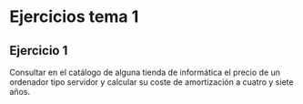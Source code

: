 # Ejercicios tema 1

## Ejercicio 1
Consultar en el catálogo de alguna tienda de informática el precio de un ordenador tipo servidor y calcular su coste de amortización a cuatro y siete años.
